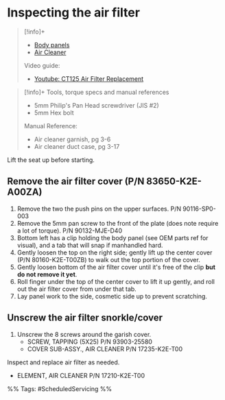 # Inspecting the air filter
> [!info]+
> - [Body panels](https://www.revzilla.com/oem/honda/2021-honda-trail-125-abs/body-cover?submodel=ct125aac)
> - [Air Cleaner](https://www.revzilla.com/oem/honda/2021-honda-trail-125-abs/air-cleaner?submodel=ct125aac)
> 
> Video guide:
> - [Youtube: CT125 Air Filter Replacement](https://www.youtube.com/watch?v=RHW8yqvRWXU&ab_channel=PSBEAdventures)

> [!info]+ Tools, torque specs and manual references
> - 5mm Philip's Pan Head screwdriver (JIS #2)
> - 5mm Hex bolt
>
> Manual Reference:
> - Air cleaner garnish, pg 3-6
> - Air cleaner duct case, pg 3-17

Lift the seat up before starting.

## Remove the air filter cover (P/N 83650-K2E-A00ZA)
1. Remove the two the push pins on the upper surfaces. P/N 90116-SP0-003
2. Remove the 5mm pan screw to the front of the plate (does note require a lot of torque). P/N 90132-MJE-D40
3. Bottom left has a clip holding the body panel (see OEM parts ref for visual), and a tab that will snap if manhandled hard.
4. Gently loosen the top on the right side; gently lift up the center cover (P/N 80160-K2E-T00ZB) to walk out the top portion of the cover.
5. Gently loosen bottom of the air filter cover until it's free of the clip **but do not remove it yet**.
6. Roll finger under the top of the center cover to lift it up gently, and roll out the air filter cover from under that tab.
7. Lay panel work to the side, cosmetic side up to prevent scratching.

## Unscrew the air filter snorkle/cover
1. Unscrew the 8 screws around the garish cover.
	- SCREW, TAPPING (5X25) P/N 93903-25580
	- COVER SUB-ASSY., AIR CLEANER P/N 17235-K2E-T00

Inspect and replace air filter as needed.
- ELEMENT, AIR CLEANER P/N 17210-K2E-T00

%%
Tags: #ScheduledServicing
%%
